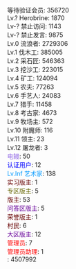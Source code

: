 等待验证会员: 356720  
Lv.? Herobrine: 1870  
Lv-? 禁止访问: 1143  
Lv-? 禁止发言: 9875  
Lv.0 流浪者: 2729306  
Lv.1 伐木工: 385005  
Lv.2 采石匠: 546363  
Lv.3 挖沙工: 223015  
Lv.4 矿工: 124094  
Lv.5 农夫: 77263  
Lv.6 手艺人: 24083  
Lv.7 猎手: 11458  
Lv.8 考古家: 4673  
Lv.9 牧场主: 572  
Lv.10 附魔师: 116  
Lv.11 领主: 23  
Lv.12 屠龙者: 3  
<font color="#946CE6">电鳗</font>: 50  
<font color="#0000FF">认证用户</font>: 12  
<font color="#0099FF">Lv.Inf 艺术家</font>: 138  
<font color="#660000">实习版主</font>: 1  
<font color="#666600">专区版主</font>: 5  
<font color="#660000">版主</font>: 53  
<font color="#660099">问答区版主</font>: 5  
<font color="#660000">荣誉版主</font>: 1  
<font color="#660000">村民</font>: 6  
<font color="#660099">大区版主</font>: 12  
<font color="#FF0000">管理员</font>: 7  
<font color="#FF0000">管理员助理</font>: 1  
: 4507992  
